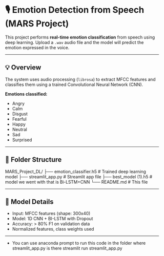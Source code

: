 # 🎙️ Emotion Detection from Speech (MARS Project)

This project performs **real-time emotion classification** from speech using deep learning. Upload a `.wav` audio file and the model will predict the emotion expressed in the voice.

---

## 💡 Overview

The system uses audio processing (`librosa`) to extract MFCC features and classifies them using a trained Convolutional Neural Network (CNN).

**Emotions classified:**
- Angry
- Calm
- Disgust
- Fearful
- Happy
- Neutral
- Sad
- Surprised

---

## 📁 Folder Structure

MARS_Project_DL/
├── emotion_classifier.h5 # Trained deep learning model
├── streamlit_app.py # Streamlit app file
├── best_model (1).h5 # model we went with that is Bi-LSTM+CNN
└── README.md # This file


---

## 🧠 Model Details

- Input: MFCC features (shape: 300x40)
- Model: 1D CNN + BI-LSTM with Dropout
- Accuracy: > 80% F1 on validation data
- Normalized features, class weights used

---

- You can use anaconda prompt to run this code in the folder where streamlit_app.py is there 
streamlit run streamlit_app.py


